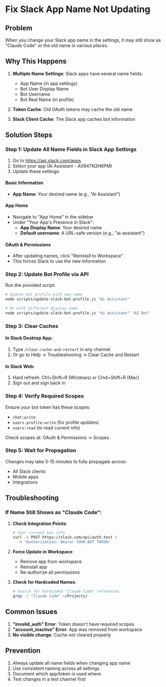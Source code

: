 # Fix Slack App Name Not Updating

## Problem
When you change your Slack app name in the settings, it may still show as "Claude Code" or the old name in various places.

## Why This Happens

1. **Multiple Name Settings**: Slack apps have several name fields:
   - App Name (in app settings)
   - Bot User Display Name
   - Bot Username
   - Bot Real Name (in profile)

2. **Token Cache**: Old OAuth tokens may cache the old name

3. **Slack Client Cache**: The Slack app caches bot information

## Solution Steps

### Step 1: Update All Name Fields in Slack App Settings

1. Go to https://api.slack.com/apps
2. Select your app (Ai Assistant - A0947N2H6PM)
3. Update these settings:

#### Basic Information
- **App Name**: Your desired name (e.g., "Ai Assistant")

#### App Home
- Navigate to "App Home" in the sidebar
- Under "Your App's Presence in Slack":
  - **App Display Name**: Your desired name
  - **Default username**: A URL-safe version (e.g., "ai-assistant")

#### OAuth & Permissions
- After updating names, click "Reinstall to Workspace"
- This forces Slack to use the new information

### Step 2: Update Bot Profile via API

Run the provided script:

```bash
# Update bot profile with new name
node scripts/update-slack-bot-profile.js "Ai Assistant"

# Or with different display name
node scripts/update-slack-bot-profile.js "Ai Assistant" "AI Bot"
```

### Step 3: Clear Caches

#### In Slack Desktop App:
1. Type `/clear-cache-and-restart` in any channel
2. Or go to Help → Troubleshooting → Clear Cache and Restart

#### In Slack Web:
1. Hard refresh: Ctrl+Shift+R (Windows) or Cmd+Shift+R (Mac)
2. Sign out and sign back in

### Step 4: Verify Required Scopes

Ensure your bot token has these scopes:
- `chat:write`
- `users.profile:write` (for profile updates)
- `users:read` (to read current info)

Check scopes at: OAuth & Permissions → Scopes

### Step 5: Wait for Propagation

Changes may take 5-15 minutes to fully propagate across:
- All Slack clients
- Mobile apps
- Integrations

## Troubleshooting

### If Name Still Shows as "Claude Code":

1. **Check Integration Points**:
   ```bash
   # Test current bot info
   curl -X POST https://slack.com/api/auth.test \
     -H "Authorization: Bearer YOUR_BOT_TOKEN"
   ```

2. **Force Update in Workspace**:
   - Remove app from workspace
   - Reinstall app
   - Re-authorize all permissions

3. **Check for Hardcoded Names**:
   ```bash
   # Search for hardcoded "Claude Code" references
   grep -r "Claude Code" ~/Projects/
   ```

## Common Issues

1. **"invalid_auth" Error**: Token doesn't have required scopes
2. **"account_inactive" Error**: App was removed from workspace
3. **No visible change**: Cache not cleared properly

## Prevention

1. Always update all name fields when changing app name
2. Use consistent naming across all settings
3. Document which app/token is used where
4. Test changes in a test channel first